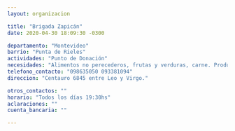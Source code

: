 ```yaml
---
layout: organizacion

title: "Brigada Zapicán"
date: 2020-04-30 18:09:30 -0300

departamento: "Montevideo"
barrio: "Punta de Rieles"
actividades: "Punto de Donación"
necesidades: "Alimentos no perecederos, frutas y verduras, carne. Productos de limpieza."
telefono_contacto: "098635050 093381094"
direccion: "Centauro 6845 entre Leo y Virgo."

otros_contactos: ""
horario: "Todos los días 19:30hs"
aclaraciones: ""
cuenta_bancaria: ""

---
```

